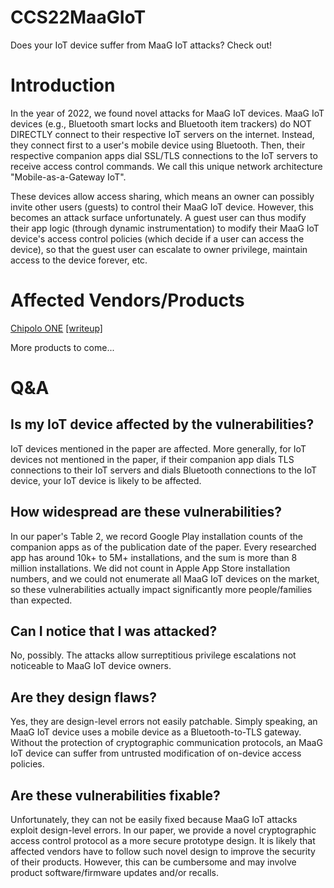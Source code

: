 # CCS22MaaGIoT
Does your IoT device suffer from MaaG IoT attacks? Check out!

# Introduction
In the year of 2022, we found novel attacks for MaaG IoT devices. MaaG IoT devices (e.g., Bluetooth smart locks and Bluetooth item trackers) do NOT DIRECTLY connect to their respective IoT servers on the internet. Instead, they connect first to a user's mobile device using Bluetooth. Then, their respective companion apps dial SSL/TLS connections to the IoT servers to receive access control commands. We call this unique network architecture "Mobile-as-a-Gateway IoT". 

These devices allow access sharing, which means an owner can possibly invite other users (guests) to control their MaaG IoT device. However, this becomes an attack surface unfortunately. A guest user can thus modify their app logic (through dynamic instrumentation) to modify their MaaG IoT device's access control policies (which decide if a user can access the device), so that the guest user can escalate to owner privilege, maintain access to the device forever, etc.

# Affected Vendors/Products
[Chipolo ONE](https://chipolo.net/en-us/products/chipolo-one) [[writeup]](https://github.com/zhouxinan/CCS22MaaGIoT/blob/main/ChipoloONE.md)

More products to come...

# Q&A
## Is my IoT device affected by the vulnerabilities?
IoT devices mentioned in the paper are affected. More generally, for IoT devices not mentioned in the paper, if their companion app dials TLS connections to their IoT servers and dials Bluetooth connections to the IoT device, your IoT device is likely to be affected. 

## How widespread are these vulnerabilities?
In our paper's Table 2, we record Google Play installation counts of the companion apps as of the publication date of the paper. Every researched app has around 10k+ to 5M+ installations, and the sum is more than 8 million installations. We did not count in Apple App Store installation numbers, and we could not enumerate all MaaG IoT devices on the market, so these vulnerabilities actually impact significantly more people/families than expected. 

## Can I notice that I was attacked?
No, possibly. The attacks allow surreptitious privilege escalations not noticeable to MaaG IoT device owners. 

## Are they design flaws?
Yes, they are design-level errors not easily patchable. Simply speaking, an MaaG IoT device uses a mobile device as a Bluetooth-to-TLS gateway. Without the protection of cryptographic communication protocols, an MaaG IoT device can suffer from untrusted modification of on-device access policies. 

## Are these vulnerabilities fixable? 
Unfortunately, they can not be easily fixed because MaaG IoT attacks exploit design-level errors. In our paper, we provide a novel cryptographic access control protocol as a more secure prototype design. It is likely that affected vendors have to follow such novel design to improve the security of their products. However, this can be cumbersome and may involve product software/firmware updates and/or recalls. 
